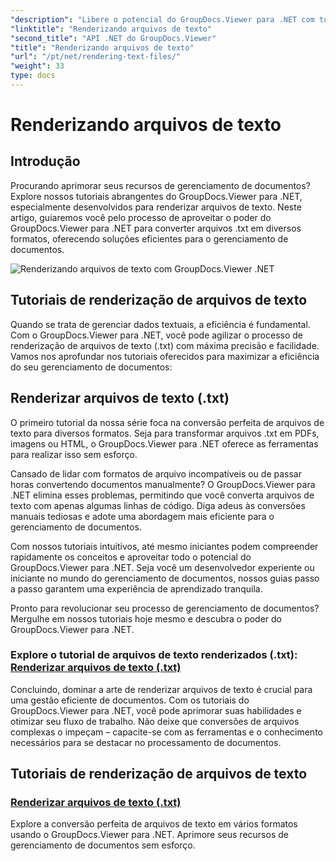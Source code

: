 ```yaml
---
"description": "Libere o potencial do GroupDocs.Viewer para .NET com tutoriais sobre renderização de arquivos de texto. Converta arquivos .txt em vários formatos para aprimorar o gerenciamento de documentos."
"linktitle": "Renderizando arquivos de texto"
"second_title": "API .NET do GroupDocs.Viewer"
"title": "Renderizando arquivos de texto"
"url": "/pt/net/rendering-text-files/"
"weight": 33
type: docs
---
```

# Renderizando arquivos de texto

## Introdução

Procurando aprimorar seus recursos de gerenciamento de documentos? Explore nossos tutoriais abrangentes do GroupDocs.Viewer para .NET, especialmente desenvolvidos para renderizar arquivos de texto. Neste artigo, guiaremos você pelo processo de aproveitar o poder do GroupDocs.Viewer para .NET para converter arquivos .txt em diversos formatos, oferecendo soluções eficientes para o gerenciamento de documentos.

![Renderizando arquivos de texto com GroupDocs.Viewer .NET](/viewer/rendering-text-files/image.png)

## Tutoriais de renderização de arquivos de texto

Quando se trata de gerenciar dados textuais, a eficiência é fundamental. Com o GroupDocs.Viewer para .NET, você pode agilizar o processo de renderização de arquivos de texto (.txt) com máxima precisão e facilidade. Vamos nos aprofundar nos tutoriais oferecidos para maximizar a eficiência do seu gerenciamento de documentos:

## Renderizar arquivos de texto (.txt)

O primeiro tutorial da nossa série foca na conversão perfeita de arquivos de texto para diversos formatos. Seja para transformar arquivos .txt em PDFs, imagens ou HTML, o GroupDocs.Viewer para .NET oferece as ferramentas para realizar isso sem esforço. 

Cansado de lidar com formatos de arquivo incompatíveis ou de passar horas convertendo documentos manualmente? O GroupDocs.Viewer para .NET elimina esses problemas, permitindo que você converta arquivos de texto com apenas algumas linhas de código. Diga adeus às conversões manuais tediosas e adote uma abordagem mais eficiente para o gerenciamento de documentos.

Com nossos tutoriais intuitivos, até mesmo iniciantes podem compreender rapidamente os conceitos e aproveitar todo o potencial do GroupDocs.Viewer para .NET. Seja você um desenvolvedor experiente ou iniciante no mundo do gerenciamento de documentos, nossos guias passo a passo garantem uma experiência de aprendizado tranquila.

Pronto para revolucionar seu processo de gerenciamento de documentos? Mergulhe em nossos tutoriais hoje mesmo e descubra o poder do GroupDocs.Viewer para .NET.

### Explore o tutorial de arquivos de texto renderizados (.txt): [Renderizar arquivos de texto (.txt)](./render-txt/)

Concluindo, dominar a arte de renderizar arquivos de texto é crucial para uma gestão eficiente de documentos. Com os tutoriais do GroupDocs.Viewer para .NET, você pode aprimorar suas habilidades e otimizar seu fluxo de trabalho. Não deixe que conversões de arquivos complexas o impeçam – capacite-se com as ferramentas e o conhecimento necessários para se destacar no processamento de documentos.
## Tutoriais de renderização de arquivos de texto
### [Renderizar arquivos de texto (.txt)](./render-txt/)
Explore a conversão perfeita de arquivos de texto em vários formatos usando o GroupDocs.Viewer para .NET. Aprimore seus recursos de gerenciamento de documentos sem esforço.
